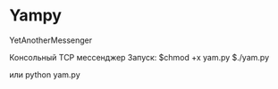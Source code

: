 # Yampy
YetAnotherMessenger

Консольный TCP мессенджер
  Запуск:
  $chmod +x yam.py
  $./yam.py
  
  или 
  python yam.py
